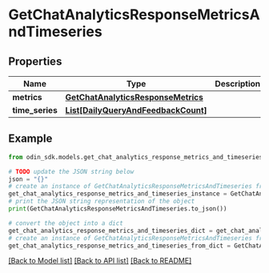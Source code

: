 # GetChatAnalyticsResponseMetricsAndTimeseries


## Properties

Name | Type | Description | Notes
------------ | ------------- | ------------- | -------------
**metrics** | [**GetChatAnalyticsResponseMetrics**](GetChatAnalyticsResponseMetrics.md) |  | 
**time_series** | [**List[DailyQueryAndFeedbackCount]**](DailyQueryAndFeedbackCount.md) |  | 

## Example

```python
from odin_sdk.models.get_chat_analytics_response_metrics_and_timeseries import GetChatAnalyticsResponseMetricsAndTimeseries

# TODO update the JSON string below
json = "{}"
# create an instance of GetChatAnalyticsResponseMetricsAndTimeseries from a JSON string
get_chat_analytics_response_metrics_and_timeseries_instance = GetChatAnalyticsResponseMetricsAndTimeseries.from_json(json)
# print the JSON string representation of the object
print(GetChatAnalyticsResponseMetricsAndTimeseries.to_json())

# convert the object into a dict
get_chat_analytics_response_metrics_and_timeseries_dict = get_chat_analytics_response_metrics_and_timeseries_instance.to_dict()
# create an instance of GetChatAnalyticsResponseMetricsAndTimeseries from a dict
get_chat_analytics_response_metrics_and_timeseries_from_dict = GetChatAnalyticsResponseMetricsAndTimeseries.from_dict(get_chat_analytics_response_metrics_and_timeseries_dict)
```
[[Back to Model list]](../README.md#documentation-for-models) [[Back to API list]](../README.md#documentation-for-api-endpoints) [[Back to README]](../README.md)


